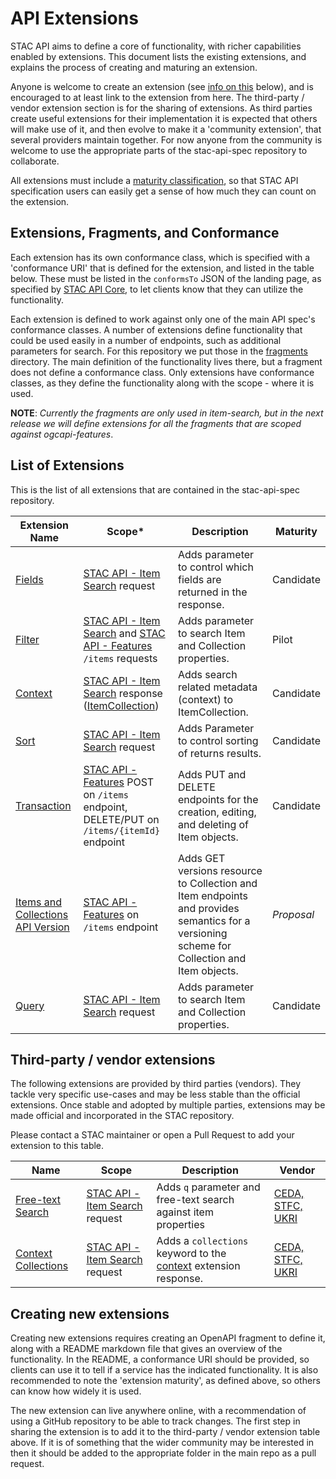 # API Extensions

STAC API aims to define a core of functionality, with richer capabilities enabled by extensions. This document
lists the existing extensions, and explains the process of creating and maturing an extension. 

Anyone is welcome to create an extension (see [info on this](#creating-new-extensions) below), and is encouraged to at least 
link to the extension from here.
The third-party / vendor extension section is for the sharing of extensions. As third parties create useful extensions for their implementation
it is expected that others will make use of it, and then evolve to make it a 'community extension', that several providers maintain together.
For now anyone from the community is welcome to use the appropriate parts of the stac-api-spec repository to collaborate.

All extensions must include a [maturity classification](README.md#maturity-classification), so that STAC API
specification users can easily get a sense of how much they can count on the extension. 

## Extensions, Fragments, and Conformance

Each extension has its own conformance class, which is specified with a 'conformance URI' that is defined for the extension, and listed in 
the table below. These must be listed in the `conformsTo` JSON of the landing page, as specified by [STAC API Core](core/), to let clients
know that they can utilize the functionality. 

Each extension is defined to work against only one of the main API spec's conformance classes. A number of extensions define functionality 
that could be used easily in a number of endpoints, such as additional parameters for search. For this repository we put those in the 
[fragments](fragments/) directory. The main definition of the functionality lives there, but a fragment does not define a conformance class.
Only extensions have conformance classes, as they define the functionality along with the scope - where it is used. 

**NOTE**: *Currently the fragments are only used in item-search, but in the next release we will define extensions for all the fragments that
are scoped against ogcapi-features*.

## List of Extensions

This is the list of all extensions that are contained in the stac-api-spec repository.

| Extension Name                                                                                          | Scope*                                                                                                     | Description                                                                                                                                 | Maturity   |
| ------------------------------------------------------------------------------------------------------- | ---------------------------------------------------------------------------------------------------------- | ------------------------------------------------------------------------------------------------------------------------------------------- | ---------- |
| [Fields](https://github.com/stac-api-extensions/fields/blob/main/README.md)                             | [STAC API - Item Search](item-search/) request                                                             | Adds parameter to control which fields are returned in the response.                                                                        | Candidate  |
| [Filter](https://github.com/stac-api-extensions/filter/blob/main/README.md)                             | [STAC API - Item Search](item-search/) and [STAC API - Features](ogcapi-features) `/items` requests        | Adds parameter to search Item and Collection properties.                                                                                    | Pilot      |
| [Context](https://github.com/stac-api-extensions/context/blob/main/README.md)                           | [STAC API - Item Search](item-search/) response ([ItemCollection](fragments/itemcollection/README.md))     | Adds search related metadata (context) to ItemCollection.                                                                                   | Candidate  |
| [Sort](https://github.com/stac-api-extensions/sort/blob/main/README.md)                                 | [STAC API - Item Search](item-search/) request                                                             | Adds Parameter to control sorting of returns results.                                                                                       | Candidate  |
| [Transaction](https://github.com/stac-api-extensions/transaction/blob/main/README.md)                   | [STAC API - Features](ogcapi-features) POST on `/items` endpoint, DELETE/PUT on `/items/{itemId}` endpoint | Adds PUT and DELETE endpoints for the creation, editing, and deleting of Item objects.                                                      | Candidate  |
| [Items and Collections API Version](https://github.com/stac-api-extensions/version/blob/main/README.md) | [STAC API - Features](ogcapi-features) on `/items` endpoint                                                | Adds GET versions resource to Collection and Item endpoints and provides semantics for a versioning scheme for Collection and Item objects. | *Proposal* |
| [Query](https://github.com/stac-api-extensions/query/blob/main/README.md)                               | [STAC API - Item Search](item-search/) request                                                             | Adds parameter to search Item and Collection properties.                                                                                    | Candidate  |

## Third-party / vendor extensions

The following extensions are provided by third parties (vendors). They tackle very specific
use-cases and may be less stable than the official extensions. Once stable and adopted by multiple
parties, extensions may be made official and incorporated in the STAC repository.

Please contact a STAC maintainer or open a Pull Request to add your extension to this table.

| Name                                                                       | Scope                                          | Description                                                                                                                                  | Vendor                                         |
| -------------------------------------------------------------------------- | ---------------------------------------------- | -------------------------------------------------------------------------------------------------------------------------------------------- | ---------------------------------------------- |
| [Free-text Search](https://github.com/cedadev/stac-freetext-search)        | [STAC API - Item Search](item-search/) request | Adds `q` parameter and free-text search against item properties                                                                              | [CEDA, STFC, UKRI](https://github.com/cedadev) |
| [Context Collections](https://github.com/cedadev/stac-context-collections) | [STAC API - Item Search](item-search/) request | Adds a `collections` keyword to the [context](https://github.com/radiantearth/stac-api-spec/tree/main/fragments/context) extension response. | [CEDA, STFC, UKRI](https://github.com/cedadev) |

## Creating new extensions

Creating new extensions requires creating an OpenAPI fragment to define it, along with a README markdown file that gives 
an overview of the functionality. In the README, a conformance URI should be provided, so clients can use it to tell if
a service has the indicated functionality. It is also recommended to note the 'extension maturity', as defined above,
so others can know how widely it is used.

The new extension can live anywhere online, with a recommendation of using a GitHub repository to be able to track changes. 
The first step in sharing the extension is to add it to the third-party / vendor extension table above. If it is of something
that the wider community may be interested in then it should be added to the appropriate folder in the main repo as a pull 
request. 
